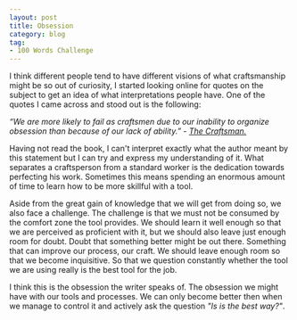 ```yaml
---
layout: post
title: Obsession
category: blog
tag:
- 100 Words Challenge
---
```

I think different people tend to have different visions of what craftsmanship might be so out of curiosity, I started looking online for quotes on the subject to get an idea of what interpretations people have. One of the quotes I came across and stood out is the following:

_“We are more likely to fail as craftsmen due to our inability to organize obsession than because of our lack of ability.” - [The Craftsman.](http://www.amazon.co.uk/gp/product/0141022094/ref=s9_simh_gw_p14_d0_i1?pf_rd_m=A3P5ROKL5A1OLE&pf_rd_s=desktop-1&pf_rd_r=0QFZPDTNYN3GAHVD6Y38&pf_rd_t=36701&pf_rd_p=577048407&pf_rd_i=desktop)_

Having not read the book, I can't interpret exactly what the author meant by this statement but I can try and express my understanding of it. What separates a craftsperson from a standard worker is the dedication towards perfecting his work. Sometimes this means spending an enormous amount of time to learn how to be more skillful with a tool.

Aside from the great gain of knowledge that we will get from doing so, we also face a challenge. The challenge is that we must not be consumed by the comfort zone the tool provides. We should learn it well enough so that we are perceived as proficient with it, but we should also leave just enough room for doubt. Doubt that something better might be out there. Something that can improve our process, our craft. We should leave enough room so that we become inquisitive. So that we question constantly whether the tool we are using really is the best tool for the job.

I think this is the obsession the writer speaks of. The obsession we might have with our tools and processes. We can only become better then when we manage to control it and actively ask the question _"Is is the best way?"_.
